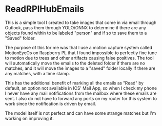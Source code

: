 # ReadRPIHubEmails


This is a simple tool I created to take images that come in via email through Outlook, pass them through YOLO/ONNX to determine
if there are any objects found within to be labeled "person" and if so to save them to a "Saved" folder. 

The purpose of this for me was that I use a motion capture system called MotionEyeOs on Raspberry PI, that I found impossible to perfectly fine 
tune to motion due to trees and other artifacts causing false positives. The tool will automatically move the emails to the deleted folder if 
there are no matches, and it will move the images to a "saved" folder locally if there are any matches, with a time stamp. 

This has the additional benefit of marking all the emails as "Read" by default, an option not available in IOS' Mail App, so when I
check my phone I never have any mail notifications from the mailbox where these emails are sent. I also do not have to forward any
ports on my router for this system to work since the notification is driven by email.

The model itself is not perfect and can have some strange matches but I'm working on improving it.
